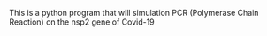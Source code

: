 This is a python program that will simulation PCR (Polymerase  Chain  Reaction) on the nsp2 gene of Covid-19
